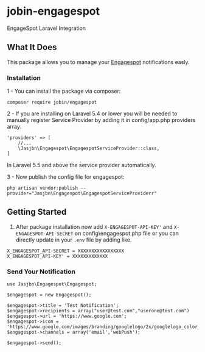 # jobin-engagespot
EngageSpot Laravel Integration


## What It Does

This package allows you to manage your [Engagespot](https://engagespot.co) notifications easly. 


### Installation

1 - You can install the package via composer:
```
composer require jobin/engagespot
```
2 - If you are installing on Laravel 5.4 or lower you will be needed to manually register Service Provider by adding it in config/app.php providers array.

```
'providers' => [
    //...
    \Jasjbn\Engagespot\EngagespotServiceProvider::class,
]
```

In Laravel 5.5 and above the service provider automatically.

3 - Now publish the config file for engagespot:

```
php artisan vendor:publish --provider="Jasjbn\Engagespot\EngagespotServiceProviderr"
```

## Getting Started

1. After package installation now add  `X-ENGAGESPOT-API-KEY'` and `X-ENGAGESPOT-API-SECRET` on config\engagespot.php file or you can directly update in your `.env` file by adding like.

```
X_ENGAGESPOT_API-SECRET = XXXXXXXXXXXXXXXXX
X_ENGAGESPOT_API-KEY' = XXXXXXXXXXXXX
```````

### Send Your Notification 


```
use Jasjbn\Engagespot\Engagespot;

$engagespot = new Engagespot();

$engagespot->title = 'Test Notification';
$engagespot->recipients = array("user@test.com","userone@test.com")
$engagespot->url = 'https://www.google.com'; 
$engagespot->icon = 'https://www.google.com/images/branding/googlelogo/2x/googlelogo_color_272x92dp.png';
$engagespot->channels = array('email','webPush');

$engagespot->send();

```



